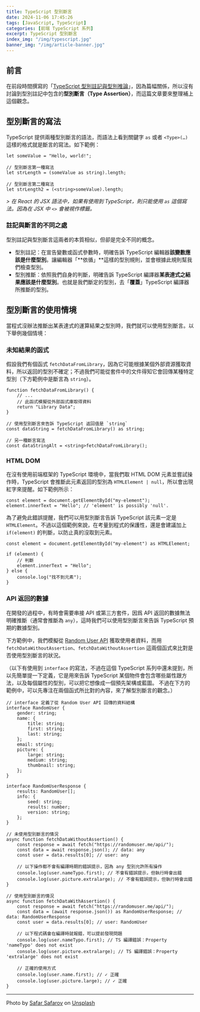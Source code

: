 ```yaml
---
title: TypeScript 型別斷言
date: 2024-11-06 17:45:26
tags: [JavaScript, TypeScript]
categories: [前端 TypeScript 系列]
excerpt: TypeScript 型別斷言
index_img: "/img/typescript.jpg"
banner_img: "/img/article-banner.jpg"
---
```


## 前言

在前段時間撰寫的「[TypeScript 型別註記與型別推論](https://yaj55billy.github.io/post/typescript-gradual-typing.html#)」，因為篇幅關係，所以沒有討論到型別註記中包含的**型別斷言（Type Assertion）**，而這篇文章要來整理補上這個觀念。

## 型別斷言的寫法

TypeScript 提供兩種型別斷言的語法，而語法上看到關鍵字 `as` 或者 `<Type>(…)` 這樣的格式就是斷言的寫法。如下範例：

```tsx
let someValue = "Hello, world!";

// 型別斷言第一種寫法
let strLength = (someValue as string).length;

// 型別斷言第二種寫法
let strLength2 = (<string>someValue).length;
```

_> 在 React 的 JSX 語法中，如果有使用到 TypeScript，則只能使用 `as` 這個寫法。因為在 JSX 中 `<>` 會被視作標籤。_

### 註記與斷言的不同之處

型別註記與型別斷言這兩者的本質相似，但卻是完全不同的概念。

- 型別註記：在宣告變數或函式參數時，明確告訴 TypeScript 編輯器**該變數應該是什麼型別**。讓編輯器「**依循」**這樣的型別規則，並會根據此規則幫我們檢查型別。
- 型別推斷：依照我們自身的判斷，明確告訴 TypeScript 編譯器**某表達式之結果應該是什麼型別**。也就是我們斷定的型別，去「**覆蓋**」TypeScript 編譯器所推斷的型別。

## 型別斷言的使用情境

當程式沒辦法推斷出某表達式的運算結果之型別時，我們就可以使用型別斷言。以下舉例幾個情境：

### 未知結果的函式

假設我們有個函式 `fetchDataFromLibrary`，因為它可能根據某個外部資源獲取資料，所以返回的型別不確定；不過我們可能從套件中的文件得知它會回傳某種特定型別（下方範例中是斷言為 `string`）。

```tsx
function fetchDataFromLibrary() {
	// ...
	// 此函式模擬從外部函式庫取得資料
	return "Library Data";
}

// 使用型別斷言來告訴 TypeScript 返回值是 `string`
const dataString = fetchDataFromLibrary() as string;

// 另一種斷言寫法
const dataStringAlt = <string>fetchDataFromLibrary();
```

### HTML DOM

在沒有使用前端框架的 TypeScript 環境中，當我們取 HTML DOM 元素並嘗試操作時，TypeScript 會推斷此元素返回的型別為 `HTMLElement | null`，所以會出現紅字來提醒。如下範例所示：

```tsx
const element = document.getElementById("my-element");
element.innerText = "Hello"; // 'element' is possibly 'null'.
```

為了避免此錯誤提醒，我們可以用型別斷言告訴 TypeScript 該元素一定是 `HTMLElement`。不過以這個範例來說，在考量到程式的保護性，還是會建議加上`if(element)` 的判斷，以防止真的沒取到元素。

```tsx
const element = document.getElementById("my-element") as HTMLElement;

if (element) {
	// 判斷
	element.innerText = "Hello";
} else {
	console.log("找不到元素");
}
```

### API 返回的數據

在開發的過程中，有時會需要串接 API 或第三方套件，因爲 API 返回的數據無法明確推斷（通常會推斷為 `any`），這時我們可以使用型別斷言來告訴 TypeScript 預期的數據型別。

下方範例中，我們模擬從 [Random User API](https://randomuser.me/) 獲取使用者資料，而用 `fetchDataWithoutAssertion`、`fetchDataWithoutAssertion` 這兩個函式來比對是否使用型別斷言的狀況。

（以下有使用到 `interface` 的寫法，不過在這個 TypeScript 系列中還未提到，所以先簡單提一下定義，它是用來告訴 TypeScript 某個物件會包含哪些屬性跟方法，以及每個屬性的型別，可以把它想像成一個預先架構或藍圖。 不過在下方的範例中，可以先專注在兩個函式所比對的內容，來了解型別斷言的觀念。）

```tsx
// interface 定義了從 Random User API 回傳的資料結構
interface RandomUser {
	gender: string;
	name: {
		title: string;
		first: string;
		last: string;
	};
	email: string;
	picture: {
		large: string;
		medium: string;
		thumbnail: string;
	};
}

interface RandomUserResponse {
	results: RandomUser[];
	info: {
		seed: string;
		results: number;
		version: string;
	};
}

// 未使用型別斷言的情況
async function fetchDataWithoutAssertion() {
	const response = await fetch("https://randomuser.me/api/");
	const data = await response.json(); // data: any
	const user = data.results[0]; // user: any

	// 以下操作都不會有編譯時期的錯誤提示，因為 any 型別允許所有操作
	console.log(user.nameTypo.first); // 不會有錯誤提示，但執行時會出錯
	console.log(user.picture.extralarge); // 不會有錯誤提示，但執行時會出錯
}

// 使用型別斷言的情況
async function fetchDataWithAssertion() {
	const response = await fetch("https://randomuser.me/api/");
	const data = (await response.json()) as RandomUserResponse; // data: RandomUserResponse
	const user = data.results[0]; // user: RandomUser

	// 以下程式碼會在編譯時就報錯，可以提前發現問題
	console.log(user.nameTypo.first); // TS 編譯錯誤：Property 'nameTypo' does not exist
	console.log(user.picture.extralarge); // TS 編譯錯誤：Property 'extralarge' does not exist

	// 正確的使用方式
	console.log(user.name.first); // ✓ 正確
	console.log(user.picture.large); // ✓ 正確
}
```

---

Photo by <a href="https://unsplash.com/@safarslife?utm_content=creditCopyText&utm_medium=referral&utm_source=unsplash">Safar Safarov</a> on <a href="https://unsplash.com/photos/turned-on-gray-laptop-computer-MSN8TFhJ0is?utm_content=creditCopyText&utm_medium=referral&utm_source=unsplash">Unsplash</a>
